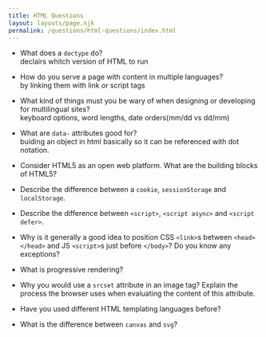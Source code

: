 ```yaml
---
title: HTML Questions
layout: layouts/page.njk
permalink: /questions/html-questions/index.html
---
```


* What does a `doctype` do?  
declairs whitch version of HTML to run
* How do you serve a page with content in multiple languages?  
by linking them with link or script tags
* What kind of things must you be wary of when designing or developing for multilingual sites?  
keyboard options, word lengths, date orders(mm/dd vs dd/mm)
* What are `data-` attributes good for?  
buiding an object in html basically so it can be referenced with dot notation.  
* Consider HTML5 as an open web platform. What are the building blocks of HTML5?  

* Describe the difference between a `cookie`, `sessionStorage` and `localStorage`.
* Describe the difference between `<script>`, `<script async>` and `<script defer>`.
* Why is it generally a good idea to position CSS `<link>`s between `<head></head>` and JS `<script>`s just before `</body>`? Do you know any exceptions?
* What is progressive rendering?
* Why you would use a `srcset` attribute in an image tag? Explain the process the browser uses when evaluating the content of this attribute.
* Have you used different HTML templating languages before?
* What is the difference between `canvas` and `svg`?
